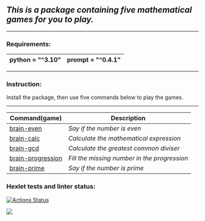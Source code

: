 ## *This is a package containing five mathematical games for you to play.*

---

### Requirements:

| python = "^3.10"                                                                        | prompt = "^0.4.1"                                             |
|-----------------------------------------------------------------------------|---------------------------------------------------------|

---

### Instruction:
Install the package, then use five commands below to play the games.

---

| Command(game)                                                                        | Description                                             |
|-----------------------------------------------------------------------------|---------------------------------------------------------|
| [brain-even](https://asciinema.org/a/eneihHL7eovJSnOx6osgD84ng)                                        | *Say if the number is even*  |
| [brain-calc](https://asciinema.org/a/vYsL4kZbDVatgPyqagW3L2O7P)                                               | *Calculate the mathematical expression*            |
| [brain-gcd](https://asciinema.org/a/prV53zWpb31mVf4w4kHWt5TQi)                                         | *Calculate the greatest common diviser* |
| [brain-progression](https://asciinema.org/a/VEy9FIHEUhyOAMefLnooEeSQ4)                                         | *Fill the missing number in the progression* |
| [brain-prime](https://asciinema.org/a/RMPV1TqQRwj61suONb9tssX7s)                                         | *Say if the number is prime* |

### Hexlet tests and linter status:
[![Actions Status](https://github.com/EgorTitov01/python-project-49/actions/workflows/hexlet-check.yml/badge.svg)](https://github.com/EgorTitov01/python-project-49/actions)


<a href="https://codeclimate.com/github/EgorTitov01/python-project-49/maintainability"><img src="https://api.codeclimate.com/v1/badges/73a04c2a6c2aa0ffba8a/maintainability" /></a>

